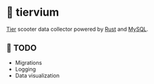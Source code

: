 # 🛴 tiervium

[Tier](https://www.tier.app) scooter data collector powered by [Rust](https://www.rust-lang.org/) and [MySQL](https://www.mysql.com/).

## 🔧 TODO

- Migrations
- Logging
- Data visualization